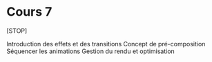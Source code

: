 # Cours 7    

[STOP]

Introduction des effets et des transitions
Concept de pré-composition
Séquencer les animations
Gestion du rendu et optimisation